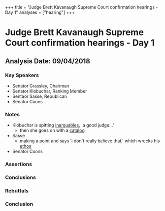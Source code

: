 +++
title = "Judge Brett Kavanaugh Supreme Court confirmation hearings - Day 1"
analyses = ["hearing"]
+++


# Judge Brett Kavanaugh Supreme Court confirmation hearings - Day 1
## Analysis Date: 09/04/2018

### Key Speakers
- Senator Grassley, Chairman
- Senator Klobuchar, Ranking Member
- Sentaor Sasse, Republican
- Senator Coons

### Notes
- Klobuchar is spitting [inarguables](), 'a good judge...'
  - then she goes on with a [catalog]()
- Sasse
  - making a point and says 'i don't really believe that,' which wrecks his [ethos]()
- Senator Coons

### Assertions

### Conclusions


### Rebuttals 

### Conclusion
